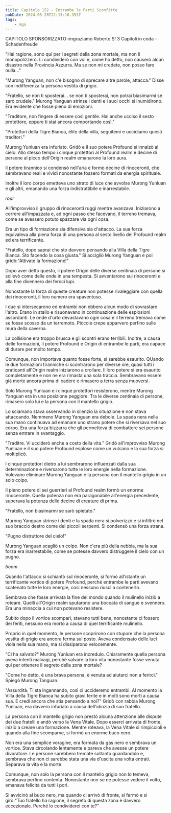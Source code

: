 ```yaml
---
title: Capitolo 152 - Entrambe le Parti Sconfitte
pubDate: 2024-05-28T22:13:16.353Z
tags:
    - mga
---
```



CAPITOLO SPONSORIZZATO ringraziamo Roberto S!
3 Capitoli in coda
-Schadenfreude


"Hai ragione, sono qui per i segreti della zona mortale, ma non li monopolizzerò. Li condividerò con voi e, come ho detto, non causerò alcun disastro nella Provincia Azzurra. Ma se non mi credete, non posso fare nulla..."


"Murong Yanguan, non c'è bisogno di sprecare altre parole, attacca." Disse con indifferenza la persona vestita di grigio.


"Fratello, se non ti sposterai... se non ti sposterai, non potrai biasimarmi se sarò crudele." Murong Yanguan strinse i denti e i suoi occhi si inumidirono. Era evidente che fosse pieno di emozioni.


"Traditore, non fingere di essere così gentile. Hai anche ucciso il sesto protettore, eppure ti stai ancora comportando così."


"Protettori della Tigre Bianca, élite della villa, seguitemi e uccidiamo questi traditori."


Murong Yunluan era infuriato. Gridò e il suo potere Profound si innalzò al cielo. Allo stesso tempo i cinque protettori al Profound realm e decine di persone al picco dell'Origin realm emanarono la loro aura.


Il potere tirannico si condensò nell'aria e formò decine di rinoceronti, che sembravano reali e vividi nonostante fossero formati da energia spirituale.


Inoltre il loro corpo emetteva uno strato di luce che avvolse Murong Yunluan e gli altri, emanando una forza indistruttibile e inarrestabile.


*roar*


All'improvviso il gruppo di rinoceronti ruggì mentre avanzava. Iniziarono a correre all'impazzata e, ad ogni passo che facevano, il terreno tremava, come se avessero potuto spazzare via ogni cosa.


Era un tipo di formazione sia difensiva sia d'attacco. La sua forza equivaleva alla piena forza di una persona al sesto livello del Profound realm ed era terrificante.


"Fratello, dopo saprai che sto davvero pensando alla Villa della Tigre Bianca. Sto facendo la cosa giusta." Si accigliò Murong Yanguan e poi gridò:"Attivate la formazione!"


Dopo aver detto questo, il potere Origin delle diverse centinaia di persone si sollevò come delle onde in una tempesta. Si avventarono sui rinoceronti e alla fine divennero dei feroci lupi.


Nonostante la forza di queste creature non potesse rivaleggiare con quella dei rinoceronti, il loro numero era spaventoso.


I due si intersecarono ed entrambi non ebbero alcun modo di sovrastare l'altro. Erano in stallo e risuonavano in continuazione delle esplosioni assordanti. Le onde d'urto devastavano ogni cosa e il terreno tremava come se fosse scosso da un terremoto. Piccole crepe apparvero perfino sulle mura della caverna.


La collisione era troppo brusca e gli scontri erano terribili. Inoltre, a causa delle formazioni, il potere Profound e Origin di entrambe le parti, era capace di durare per molto tempo.


Comunque, non importava quanto fosse forte, si sarebbe esaurito. QUando le due formazioni tiranniche si scontrarono per diverse ore, quasi tutti i praticanti all'Origin realm iniziarono a crollare. Il loro potere si era esaurito completamente e non ne era rimasta una sola traccia. Sembravano essere già morte ancora prima di cadere e rimasero a terra senza muoversi.


Solo Murong Yunluan e i cinque protettori resisterono, mentre Murong Yanguan era in una posizione peggiore. Tra le diverse centinaia di persone, rimasero solo lui e la persona con il mantello grigio.


Lo sciamano stava osservando in silenzio la situazione e non stava attaccando. Nemmeno Murong Yanguan era debole. La spada nera nella sua mano continuava ad emanare uno strano potere che si riversava nel suo corpo. Era una forza bizzarra che gli permetteva di combattere sei persone senza entrare in svantaggio.


"Traditre. Vi ucciderò anche a costo della vita." Gridò all'improvviso Murong Yunluan e il suo potere Profound esplose come un vulcano e la sua forza si moltiplicò.


I cinque protettori dietro a lui sembrarono influenzati dalla sua determinazione e riversarono tutte le loro energie nella formazione. Volevano eliminare Murong Yanguan e la persona con il mantello grigio in un solo colpo.


Il pieno potere di sei guerrieri al Profound realm formò un enorme rinoceronte. Quella potenza non era paragonabile all'energia precedente, superava la potenza delle decine di creature di prima.


"Fratello, non biasimarmi se sarò spietato."


Murong Yanguan strinse i denti e la spada nera si polverizzò e si infiltrò nel suo braccio destro come dei piccoli serpenti. Si condensò una forza strana.


"Pugno distruttore del cielo!"


Murong Yanguan scagliò un colpo. Non c'era più della nebbia, ma la sua forza era inarrestabile, come se potesse davvero distruggere il cielo con un pugno.


*boom*


Quando l'attacco si schiantò sul rinoceronte, si formò all'istante un terrificante vortice di potere Profound, perché entrambe le parti avevano scatenato tutte le loro energie, così nessuno riuscì a contenerlo.


Sembrava che fosse arrivata la fine del mondo quando il mulinello iniziò a roteare. Quelli all'Origin realm sputarono una boccata di sangue e svennero.
Era una minaccia a cui non potevano resistere.


Subito dopo il vortice scomparì, stavano tutti bene, nonostante ci fossero dei feriti, nessuno era morto a causa di quel terrificante mulinello.


Proprio in quel momento, le persone scoprirono con stupore che la persona vestita di grigio era ancora ferma sul posto. Aveva condensato delle luci viola nella sua mano, ma si dissiparono velocemente.


"Ci ha salvato?" Murong Yunluan era incredulo. Chiaramente quella persona aveva intenti malvagi, perché salvare la loro vita nonostante fosse venuta qui per ottenere il segreto della zona mortale?


"Come ho detto, è una brava persona, è venuta ad aiutarci non a ferirci." Spiegò Murong Tanguan.


"Assurdità. Ti sta ingannando, così ci uccideremo entrambi. Al momento la Villa della Tigre Bianca ha subito gravi ferite e in molti sono morti a causa sua. E credi ancora che stia pensando a noi?" Gridò con rabbia Murong Yunluan, era davvero infuriato a causa dell'idiozia di suo fratello.


La persona con il mantello grigio non prestò alcuna attenzione alle dispute dei due fratelli e andò verso la Vena Vitale. Dopo esserci arrivata di fronte, iniziò a creare una formazione. Mentre roteava, la Vena Vitale si rimpicciolì e quando alla fine scomparve, si formò un enorme buco nero.


Non era una semplice voragine, era formata da gas nero e sembrava un vortice. Stava circolando lentamente e pareva che avesse un potere divoratore. Le persone sarebbero tremate soltanto guardandolo e, sembrava che non ci sarebbe stata una via d'uscita una volta entrati. Separava la vita e la morte.


Comunque, non solo la persona con il mantello grigio non lo temeva, sembrava perfino contenta. Nonostante non se ne potesse vedere il volto, emanava felicità da tutti i pori.


Si avvicinò al buco nero, ma quando ci arrivò di fronte, si fermò e si girò:"Tuo fratello ha ragione, il segreto di questa zona è davvero eccezionale. Perché lo condividerei con te?"





